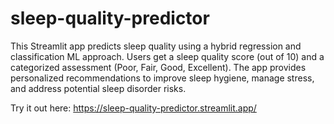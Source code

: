 # sleep-quality-predictor
This Streamlit app predicts sleep quality using a hybrid regression and classification ML approach. Users get a sleep quality score (out of 10) and a categorized assessment (Poor, Fair, Good, Excellent). The app provides personalized recommendations to improve sleep hygiene, manage stress, and address potential sleep disorder risks.

Try it out here: https://sleep-quality-predictor.streamlit.app/
